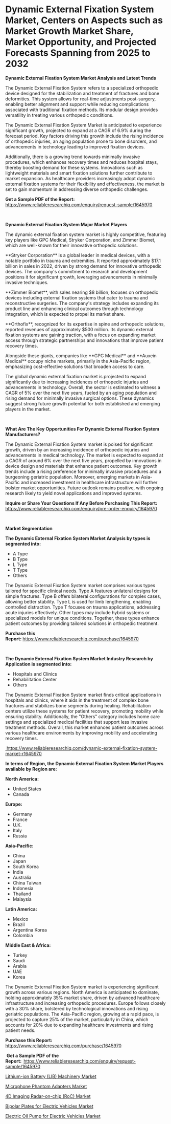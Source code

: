 <p><h1>Dynamic External Fixation System Market, Centers on Aspects such as Market Growth Market Share, Market Opportunity, and Projected Forecasts Spanning from 2025 to 2032</h1></p><p><strong>Dynamic External Fixation System Market Analysis and Latest Trends</strong></p>
<p><p>The Dynamic External Fixation System refers to a specialized orthopedic device designed for the stabilization and treatment of fractures and bone deformities. This system allows for real-time adjustments post-surgery, enabling better alignment and support while reducing complications associated with traditional fixation methods. Its modular design provides versatility in treating various orthopedic conditions.</p><p>The Dynamic External Fixation System Market is anticipated to experience significant growth, projected to expand at a CAGR of 6.9% during the forecast period. Key factors driving this growth include the rising incidence of orthopedic injuries, an aging population prone to bone disorders, and advancements in technology leading to improved fixation devices. </p><p>Additionally, there is a growing trend towards minimally invasive procedures, which enhances recovery times and reduces hospital stays, thereby boosting demand for these systems. Innovations such as lightweight materials and smart fixation solutions further contribute to market expansion. As healthcare providers increasingly adopt dynamic external fixation systems for their flexibility and effectiveness, the market is set to gain momentum in addressing diverse orthopedic challenges.</p></p>
<p><strong>Get a Sample PDF of the Report:&nbsp;</strong> <a href="https://www.reliableresearchiq.com/enquiry/request-sample/1645970?utm_campaign=1876&utm_medium=2&utm_source=Github&utm_content=ia&utm_term=29032025&utm_id=dynamic-external-fixation-system">https://www.reliableresearchiq.com/enquiry/request-sample/1645970</a></p>
<p>&nbsp;</p>
<p><strong>Dynamic External Fixation System Major Market Players</strong></p>
<p><p>The dynamic external fixation system market is highly competitive, featuring key players like GPC Medical, Stryker Corporation, and Zimmer Biomet, which are well-known for their innovative orthopedic solutions. </p><p>**Stryker Corporation** is a global leader in medical devices, with a notable portfolio in trauma and extremities. It reported approximately $17.1 billion in sales in 2022, driven by strong demand for innovative orthopedic devices. The company's commitment to research and development positions it for significant growth, leveraging advancements in minimally invasive techniques.</p><p>**Zimmer Biomet**, with sales nearing $8 billion, focuses on orthopedic devices including external fixation systems that cater to trauma and reconstructive surgeries. The company's strategy includes expanding its product line and enhancing clinical outcomes through technology integration, which is expected to propel its market share.</p><p>**Orthofix**, recognized for its expertise in spine and orthopedic solutions, reported revenues of approximately $500 million. Its dynamic external fixation systems are gaining traction, with a focus on expanding market access through strategic partnerships and innovations that improve patient recovery times.</p><p>Alongside these giants, companies like **GPC Medical** and **Auxein Medical** occupy niche markets, primarily in the Asia-Pacific region, emphasizing cost-effective solutions that broaden access to care. </p><p>The global dynamic external fixation market is projected to expand significantly due to increasing incidences of orthopedic injuries and advancements in technology. Overall, the sector is estimated to witness a CAGR of 5% over the next five years, fueled by an aging population and rising demand for minimally invasive surgical options. These dynamics suggest strong future growth potential for both established and emerging players in the market.</p></p>
<p>&nbsp;</p>
<p><strong>What Are The Key Opportunities For Dynamic External Fixation System Manufacturers?</strong></p>
<p><p>The Dynamic External Fixation System market is poised for significant growth, driven by an increasing incidence of orthopedic injuries and advancements in medical technology. The market is expected to expand at a CAGR of around 6% over the next five years, propelled by innovations in device design and materials that enhance patient outcomes. Key growth trends include a rising preference for minimally invasive procedures and a burgeoning geriatric population. Moreover, emerging markets in Asia-Pacific and increased investment in healthcare infrastructure will further bolster market opportunities. Future outlook remains positive, with ongoing research likely to yield novel applications and improved systems.</p></p>
<p><strong>Inquire or Share Your Questions If Any Before Purchasing This Report:</strong> <a href="https://www.reliableresearchiq.com/enquiry/pre-order-enquiry/1645970?utm_campaign=1876&utm_medium=2&utm_source=Github&utm_content=ia&utm_term=29032025&utm_id=dynamic-external-fixation-system">https://www.reliableresearchiq.com/enquiry/pre-order-enquiry/1645970</a></p>
<p>&nbsp;</p>
<p><strong>Market Segmentation</strong></p>
<p><strong>The Dynamic External Fixation System Market Analysis by types is segmented into:</strong></p>
<p><ul><li>A Type</li><li>B Type</li><li>L Type</li><li>T Type</li><li>Others</li></ul></p>
<p><p>The Dynamic External Fixation System market comprises various types tailored for specific clinical needs. Type A features unilateral designs for simple fractures. Type B offers bilateral configurations for complex cases, allowing better stability. Type L is used for limb lengthening, enabling controlled distraction. Type T focuses on trauma applications, addressing acute injuries effectively. Other types may include hybrid systems or specialized models for unique conditions. Together, these types enhance patient outcomes by providing tailored solutions in orthopedic treatment.</p></p>
<p><strong>Purchase this Report:&nbsp;</strong><a href="https://www.reliableresearchiq.com/purchase/1645970?utm_campaign=1876&utm_medium=2&utm_source=Github&utm_content=ia&utm_term=29032025&utm_id=dynamic-external-fixation-system">https://www.reliableresearchiq.com/purchase/1645970</a></p>
<p>&nbsp;</p>
<p><strong>The Dynamic External Fixation System Market Industry Research by Application is segmented into:</strong></p>
<p><ul><li>Hospitals and Clinics</li><li>Rehabilitation Center</li><li>Others</li></ul></p>
<p><p>The Dynamic External Fixation System market finds critical applications in hospitals and clinics, where it aids in the treatment of complex bone fractures and stabilizes bone segments during healing. Rehabilitation centers utilize these systems for patient recovery, promoting mobility while ensuring stability. Additionally, the "Others" category includes home care settings and specialized medical facilities that support less invasive treatment methods. Overall, this market enhances patient outcomes across various healthcare environments by improving mobility and accelerating recovery times.</p></p>
<p><a href="https://www.reliableresearchiq.com/dynamic-external-fixation-system-market-r1645970?utm_campaign=1876&utm_medium=2&utm_source=Github&utm_content=ia&utm_term=29032025&utm_id=dynamic-external-fixation-system">&nbsp;https://www.reliableresearchiq.com/dynamic-external-fixation-system-market-r1645970</a></p>
<p><strong>In terms of Region, the Dynamic External Fixation System Market Players available by Region are:</strong></p>
<p>
    <p> <strong> North America: </strong>
        <ul>
            <li>United States</li>
            <li>Canada</li>
        </ul>
        </p> 
    <p> <strong> Europe: </strong>
        <ul>
            <li>Germany</li>
            <li>France</li>
            <li>U.K.</li>
            <li>Italy</li>
            <li>Russia</li>
        </ul>
        </p> 
    <p> <strong> Asia-Pacific: </strong>
        <ul>
            <li>China</li>
            <li>Japan</li>
            <li>South Korea</li>
            <li>India</li>
            <li>Australia</li>
            <li>China Taiwan</li>
            <li>Indonesia</li>
            <li>Thailand</li>
            <li>Malaysia</li>
        </ul>
        </p> 
    <p> <strong> Latin America: </strong>
        <ul>
            <li>Mexico</li>
            <li>Brazil</li>
            <li>Argentina Korea</li>
            <li>Colombia</li>
        </ul>
        </p> 
    <p> <strong> Middle East & Africa: </strong>
        <ul>
            <li>Turkey</li>
            <li>Saudi</li>
            <li>Arabia</li>
            <li>UAE</li>
            <li>Korea</li>
        </ul>
    </p>
    </p>
<p><p>The Dynamic External Fixation System market is experiencing significant growth across various regions. North America is anticipated to dominate, holding approximately 35% market share, driven by advanced healthcare infrastructure and increasing orthopedic procedures. Europe follows closely with a 30% share, bolstered by technological innovations and rising geriatric populations. The Asia-Pacific region, growing at a rapid pace, is projected to capture 25% of the market, particularly in China, which accounts for 20% due to expanding healthcare investments and rising patient needs.</p></p>
<p><strong>Purchase this Report: </strong><a href="https://www.reliableresearchiq.com/purchase/1645970?utm_campaign=1876&utm_medium=2&utm_source=Github&utm_content=ia&utm_term=29032025&utm_id=dynamic-external-fixation-system">https://www.reliableresearchiq.com/purchase/1645970</a></p>
<p>&nbsp;<strong>Get a Sample PDF of the Report:&nbsp;&nbsp;</strong><a href="https://www.reliableresearchiq.com/enquiry/request-sample/1645970?utm_campaign=1876&utm_medium=2&utm_source=Github&utm_content=ia&utm_term=29032025&utm_id=dynamic-external-fixation-system">https://www.reliableresearchiq.com/enquiry/request-sample/1645970</a></p>
<p><strong></strong></p>
<p><p><a href="https://github.com/drissahrouk/Market-Research-Report-List-1/blob/main/lithium-ion-battery-lib-machinery-market.md?utm_campaign=1876&utm_medium=2&utm_source=Github&utm_content=ia&utm_term=29032025&utm_id=dynamic-external-fixation-system">Lithium-ion Battery (LIB) Machinery Market</a></p><p><a href="https://github.com/nxauwedaroui2/Market-Research-Report-List-1/blob/main/microphone-phantom-adapters-market.md?utm_campaign=1876&utm_medium=2&utm_source=Github&utm_content=ia&utm_term=29032025&utm_id=dynamic-external-fixation-system">Microphone Phantom Adapters Market</a></p><p><a href="https://github.com/habyoneub/Market-Research-Report-List-1/blob/main/4d-imaging-radar-on-chip-roc-market.md?utm_campaign=1876&utm_medium=2&utm_source=Github&utm_content=ia&utm_term=29032025&utm_id=dynamic-external-fixation-system">4D Imaging Radar-on-chip (RoC) Market</a></p><p><a href="https://github.com/haklagjbj/Market-Research-Report-List-1/blob/main/bipolar-plates-for-electric-vehicles-market.md?utm_campaign=1876&utm_medium=2&utm_source=Github&utm_content=ia&utm_term=29032025&utm_id=dynamic-external-fixation-system">Bipolar Plates for Electric Vehicles Market</a></p><p><a href="https://github.com/kemauteve/Market-Research-Report-List-1/blob/main/electric-oil-pump-for-electric-vehicles-market.md?utm_campaign=1876&utm_medium=2&utm_source=Github&utm_content=ia&utm_term=29032025&utm_id=dynamic-external-fixation-system">Electric Oil Pump for Electric Vehicles Market</a></p></p>
